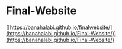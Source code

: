 # Final-Website

[[https://banahalabi.github.io/finalwebsite/](https://banahalabi.github.io/Final-Website/)](https://banahalabi.github.io/Final-Website/)
